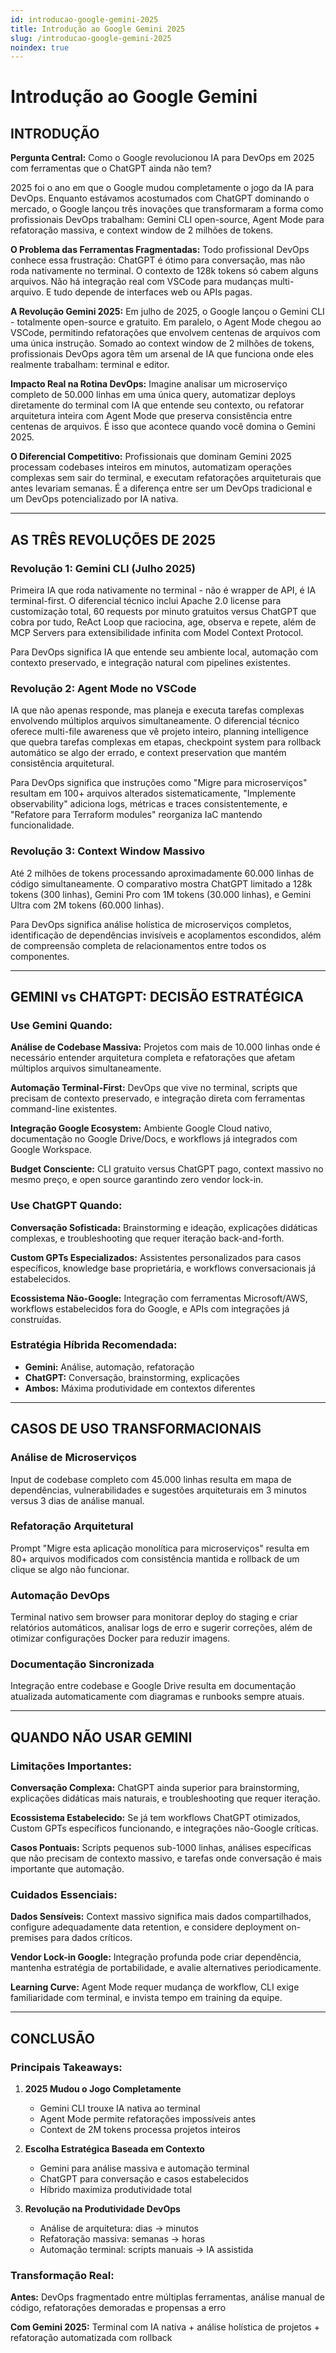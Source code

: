 ```yaml
---
id: introducao-google-gemini-2025
title: Introdução ao Google Gemini 2025
slug: /introducao-google-gemini-2025
noindex: true
---
```

# Introdução ao Google Gemini

## INTRODUÇÃO

**Pergunta Central:** Como o Google revolucionou IA para DevOps em 2025 com ferramentas que o ChatGPT ainda não tem?

2025 foi o ano em que o Google mudou completamente o jogo da IA para DevOps. Enquanto estávamos acostumados com ChatGPT dominando o mercado, o Google lançou três inovações que transformaram a forma como profissionais DevOps trabalham: Gemini CLI open-source, Agent Mode para refatoração massiva, e context window de 2 milhões de tokens.

**O Problema das Ferramentas Fragmentadas:**
Todo profissional DevOps conhece essa frustração: ChatGPT é ótimo para conversação, mas não roda nativamente no terminal. O contexto de 128k tokens só cabem alguns arquivos. Não há integração real com VSCode para mudanças multi-arquivo. E tudo depende de interfaces web ou APIs pagas.

**A Revolução Gemini 2025:**
Em julho de 2025, o Google lançou o Gemini CLI - totalmente open-source e gratuito. Em paralelo, o Agent Mode chegou ao VSCode, permitindo refatorações que envolvem centenas de arquivos com uma única instrução. Somado ao context window de 2 milhões de tokens, profissionais DevOps agora têm um arsenal de IA que funciona onde eles realmente trabalham: terminal e editor.

**Impacto Real na Rotina DevOps:**
Imagine analisar um microserviço completo de 50.000 linhas em uma única query, automatizar deploys diretamente do terminal com IA que entende seu contexto, ou refatorar arquitetura inteira com Agent Mode que preserva consistência entre centenas de arquivos. É isso que acontece quando você domina o Gemini 2025.

**O Diferencial Competitivo:**
Profissionais que dominam Gemini 2025 processam codebases inteiros em minutos, automatizam operações complexas sem sair do terminal, e executam refatorações arquiteturais que antes levariam semanas. É a diferença entre ser um DevOps tradicional e um DevOps potencializado por IA nativa.

---

## AS TRÊS REVOLUÇÕES DE 2025

### Revolução 1: Gemini CLI (Julho 2025)

Primeira IA que roda nativamente no terminal - não é wrapper de API, é IA terminal-first. O diferencial técnico inclui Apache 2.0 license para customização total, 60 requests por minuto gratuitos versus ChatGPT que cobra por tudo, ReAct Loop que raciocina, age, observa e repete, além de MCP Servers para extensibilidade infinita com Model Context Protocol.

Para DevOps significa IA que entende seu ambiente local, automação com contexto preservado, e integração natural com pipelines existentes.

### Revolução 2: Agent Mode no VSCode

IA que não apenas responde, mas planeja e executa tarefas complexas envolvendo múltiplos arquivos simultaneamente. O diferencial técnico oferece multi-file awareness que vê projeto inteiro, planning intelligence que quebra tarefas complexas em etapas, checkpoint system para rollback automático se algo der errado, e context preservation que mantém consistência arquitetural.

Para DevOps significa que instruções como "Migre para microserviços" resultam em 100+ arquivos alterados sistematicamente, "Implemente observability" adiciona logs, métricas e traces consistentemente, e "Refatore para Terraform modules" reorganiza IaC mantendo funcionalidade.

### Revolução 3: Context Window Massivo

Até 2 milhões de tokens processando aproximadamente 60.000 linhas de código simultaneamente. O comparativo mostra ChatGPT limitado a 128k tokens (300 linhas), Gemini Pro com 1M tokens (30.000 linhas), e Gemini Ultra com 2M tokens (60.000 linhas).

Para DevOps significa análise holística de microserviços completos, identificação de dependências invisíveis e acoplamentos escondidos, além de compreensão completa de relacionamentos entre todos os componentes.

---

## GEMINI vs CHATGPT: DECISÃO ESTRATÉGICA

### Use Gemini Quando:

**Análise de Codebase Massiva:** Projetos com mais de 10.000 linhas onde é necessário entender arquitetura completa e refatorações que afetam múltiplos arquivos simultaneamente.

**Automação Terminal-First:** DevOps que vive no terminal, scripts que precisam de contexto preservado, e integração direta com ferramentas command-line existentes.

**Integração Google Ecosystem:** Ambiente Google Cloud nativo, documentação no Google Drive/Docs, e workflows já integrados com Google Workspace.

**Budget Consciente:** CLI gratuito versus ChatGPT pago, context massivo no mesmo preço, e open source garantindo zero vendor lock-in.

### Use ChatGPT Quando:

**Conversação Sofisticada:** Brainstorming e ideação, explicações didáticas complexas, e troubleshooting que requer iteração back-and-forth.

**Custom GPTs Especializados:** Assistentes personalizados para casos específicos, knowledge base proprietária, e workflows conversacionais já estabelecidos.

**Ecossistema Não-Google:** Integração com ferramentas Microsoft/AWS, workflows estabelecidos fora do Google, e APIs com integrações já construídas.

### Estratégia Híbrida Recomendada:
- **Gemini:** Análise, automação, refatoração
- **ChatGPT:** Conversação, brainstorming, explicações
- **Ambos:** Máxima produtividade em contextos diferentes

---

## CASOS DE USO TRANSFORMACIONAIS

### Análise de Microserviços
Input de codebase completo com 45.000 linhas resulta em mapa de dependências, vulnerabilidades e sugestões arquiteturais em 3 minutos versus 3 dias de análise manual.

### Refatoração Arquitetural
Prompt "Migre esta aplicação monolítica para microserviços" resulta em 80+ arquivos modificados com consistência mantida e rollback de um clique se algo não funcionar.

### Automação DevOps
Terminal nativo sem browser para monitorar deploy do staging e criar relatórios automáticos, analisar logs de erro e sugerir correções, além de otimizar configurações Docker para reduzir imagens.

### Documentação Sincronizada
Integração entre codebase e Google Drive resulta em documentação atualizada automaticamente com diagramas e runbooks sempre atuais.

---

## QUANDO NÃO USAR GEMINI

### Limitações Importantes:

**Conversação Complexa:** ChatGPT ainda superior para brainstorming, explicações didáticas mais naturais, e troubleshooting que requer iteração.

**Ecossistema Estabelecido:** Se já tem workflows ChatGPT otimizados, Custom GPTs específicos funcionando, e integrações não-Google críticas.

**Casos Pontuais:** Scripts pequenos sub-1000 linhas, análises específicas que não precisam de contexto massivo, e tarefas onde conversação é mais importante que automação.

### Cuidados Essenciais:

**Dados Sensíveis:** Context massivo significa mais dados compartilhados, configure adequadamente data retention, e considere deployment on-premises para dados críticos.

**Vendor Lock-in Google:** Integração profunda pode criar dependência, mantenha estratégia de portabilidade, e avalie alternatives periodicamente.

**Learning Curve:** Agent Mode requer mudança de workflow, CLI exige familiaridade com terminal, e invista tempo em training da equipe.

---

## CONCLUSÃO

### Principais Takeaways:

1. **2025 Mudou o Jogo Completamente**
   - Gemini CLI trouxe IA nativa ao terminal
   - Agent Mode permite refatorações impossíveis antes
   - Context de 2M tokens processa projetos inteiros

2. **Escolha Estratégica Baseada em Contexto**
   - Gemini para análise massiva e automação terminal
   - ChatGPT para conversação e casos estabelecidos
   - Híbrido maximiza produtividade total

3. **Revolução na Produtividade DevOps**
   - Análise de arquitetura: dias → minutos
   - Refatoração massiva: semanas → horas  
   - Automação terminal: scripts manuais → IA assistida

### Transformação Real:

**Antes:** DevOps fragmentado entre múltiplas ferramentas, análise manual de código, refatorações demoradas e propensas a erro

**Com Gemini 2025:** Terminal com IA nativa + análise holística de projetos + refatoração automatizada com rollback


